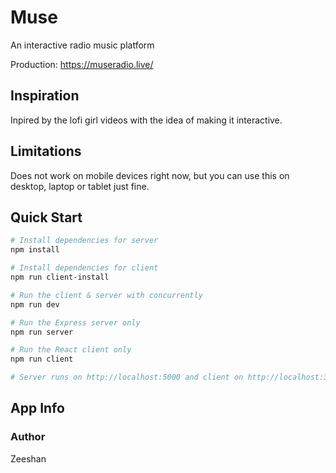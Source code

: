 # Muse
An interactive radio music platform

Production: https://museradio.live/
## Inspiration
Inpired by the lofi girl videos with the idea of making it interactive.

## Limitations
Does not work on mobile devices right now, but you can use this on desktop, laptop or tablet just fine.

## Quick Start

``` bash
# Install dependencies for server
npm install

# Install dependencies for client
npm run client-install

# Run the client & server with concurrently
npm run dev

# Run the Express server only
npm run server

# Run the React client only
npm run client

# Server runs on http://localhost:5000 and client on http://localhost:3000
```

## App Info

### Author

Zeeshan
